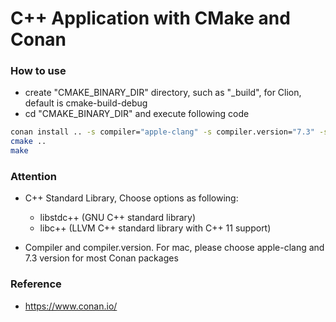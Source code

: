 C++ Application with CMake and Conan
============

### How to use 

* create "CMAKE_BINARY_DIR" directory, such as "_build", for Clion, default is cmake-build-debug
* cd  "CMAKE_BINARY_DIR" and execute following code

```bash
conan install .. -s compiler="apple-clang" -s compiler.version="7.3" -s compiler.libcxx="libc++"
cmake ..
make
```

### Attention

* C++ Standard Library, Choose options as following: 

    * libstdc++ (GNU C++ standard library)
    * libc++ (LLVM C++ standard library with C++ 11 support)

* Compiler and compiler.version. For mac, please choose apple-clang and 7.3 version for most Conan packages


### Reference

* https://www.conan.io/

